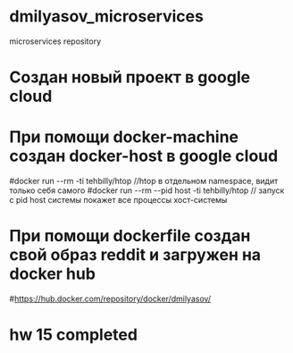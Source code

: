 # dmilyasov_microservices
microservices repository

# Создан новый проект в google cloud
# При помощи docker-machine создан docker-host в google cloud
#docker run --rm -ti tehbilly/htop //htop в отдельном namespace, видит только себя самого
#docker run --rm --pid host -ti tehbilly/htop // запуск с pid host системы покажет все процессы хост-системы

# При помощи dockerfile создан свой образ reddit и загружен на docker hub

#https://hub.docker.com/repository/docker/dmilyasov/

# hw 15 completed

